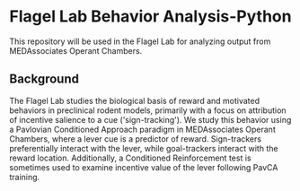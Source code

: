 # Flagel Lab Behavior Analysis-Python
This repository will be used in the Flagel Lab for analyzing output from MEDAssociates Operant Chambers. 

## Background
The Flagel Lab studies the biological basis of reward and motivated behaviors in preclinical rodent models, primarily 
with a focus on attribution of incentive salience to a cue ('sign-tracking'). 
We study this behavior using a Pavlovian Conditioned Approach paradigm in MEDAssociates Operant Chambers, where a lever 
cue is a predictor of reward. Sign-trackers preferentially interact with the lever, while goal-trackers interact with 
the reward location.
Additionally, a Conditioned Reinforcement test is sometimes used to examine incentive value of the lever following PavCA
training.